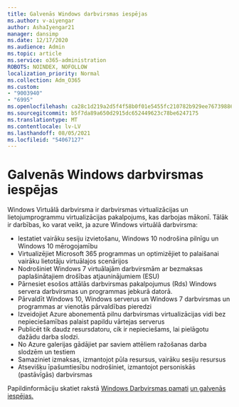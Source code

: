 ```yaml
---
title: Galvenās Windows darbvirsmas iespējas
ms.author: v-aiyengar
author: AshaIyengar21
manager: dansimp
ms.date: 12/17/2020
ms.audience: Admin
ms.topic: article
ms.service: o365-administration
ROBOTS: NOINDEX, NOFOLLOW
localization_priority: Normal
ms.collection: Adm_O365
ms.custom:
- "9003940"
- "6995"
ms.openlocfilehash: ca28c1d219a2d5f4f58b0f01e5455fc210782b929ee767398867485b4ad8761f
ms.sourcegitcommit: b5f7da89a650d2915dc652449623c78be6247175
ms.translationtype: MT
ms.contentlocale: lv-LV
ms.lasthandoff: 08/05/2021
ms.locfileid: "54067127"
---
```

# <a name="key-capabilities-of-windows-virtual-desktop"></a>Galvenās Windows darbvirsmas iespējas

Windows Virtuālā darbvirsma ir darbvirsmas virtualizācijas un lietojumprogrammu virtualizācijas pakalpojums, kas darbojas mākonī. Tālāk ir darbības, ko varat veikt, ja azure Windows virtuālā darbvirsma:

- Iestatiet vairāku sesiju izvietošanu, Windows 10 nodrošina pilnīgu un Windows 10 mērogojamību
- Virtualizējiet Microsoft 365 programmas un optimizējiet to palaišanai vairāku lietotāju virtuālajos scenārijos
- Nodrošiniet Windows 7 virtuālajām darbvirsmām ar bezmaksas paplašinātajiem drošības atjauninājumiem (ESU)
- Pārnesiet esošos attālās darbvirsmas pakalpojumus (Rds) Windows servera darbvirsmas un programmas jebkurā datorā.
- Pārvaldīt Windows 10, Windows serverus un Windows 7 darbvirsmas un programmas ar vienotās pārvaldības pieredzi
- Izveidojiet Azure abonementā pilnu darbvirsmas virtualizācijas vidi bez nepieciešamības palaist papildu vārtejas serverus
- Publicēt tik daudz resursdatoru, cik ir nepieciešams, lai pielāgotu dažādu darba slodzi.
- No Azure galerijas gādājiet par saviem attēliem ražošanas darba slodzēm un testiem
- Samaziniet izmaksas, izmantojot pūla resursus, vairāku sesiju resursus
- Atsevišķu īpašumtiesību nodrošiniet, izmantojot personiskās (pastāvīgās) darbvirsmas

Papildinformāciju skatiet rakstā [Windows Darbvirsmas pamati](https://go.microsoft.com/fwlink/?linkid=2127033) [un galvenās iespējas.](https://go.microsoft.com/fwlink/?linkid=2127033)

